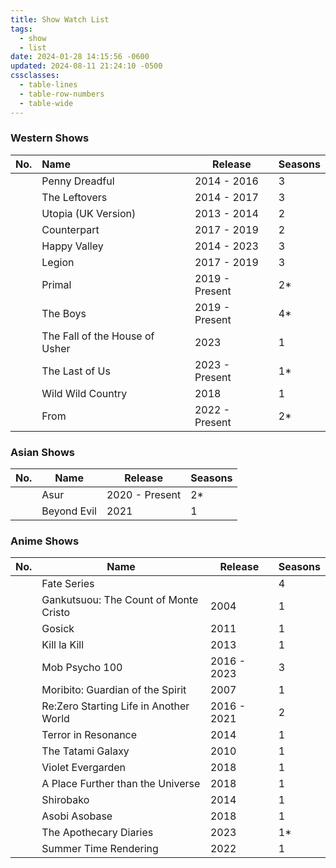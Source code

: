 ```yaml
---
title: Show Watch List
tags:
  - show
  - list
date: 2024-01-28 14:15:56 -0600
updated: 2024-08-11 21:24:10 -0500
cssclasses:
  - table-lines
  - table-row-numbers
  - table-wide
---
```


### Western Shows

| No. | Name                           | Release        | Seasons |
| :-: | :----------------------------- | -------------- | ------- |
|     | Penny Dreadful                 | 2014 - 2016    | 3       |
|     | The Leftovers                  | 2014 - 2017    | 3       |
|     | Utopia (UK Version)            | 2013 - 2014    | 2       |
|     | Counterpart                    | 2017 - 2019    | 2       |
|     | Happy Valley                   | 2014 - 2023    | 3       |
|     | Legion                         | 2017 - 2019    | 3       |
|     | Primal                         | 2019 - Present | 2*      |
|     | The Boys                       | 2019 - Present | 4*      |
|     | The Fall of the House of Usher | 2023           | 1       |
|     | The Last of Us                 | 2023 - Present | 1*      |
|     | Wild Wild Country              | 2018           | 1       |
|     | From                           | 2022 - Present | 2*      |

### Asian Shows

| No. | Name        | Release        | Seasons |
| --- | ----------- | -------------- | ------- |
|     | Asur        | 2020 - Present | 2\*     |
|     | Beyond Evil | 2021           | 1       |

### Anime Shows

| No. | Name                                   | Release     | Seasons |
| --- | -------------------------------------- | ----------- | ------- |
|     | Fate Series                            |             | 4       |
|     | Gankutsuou: The Count of Monte Cristo  | 2004        | 1       |
|     | Gosick                                 | 2011        | 1       |
|     | Kill la Kill                           | 2013        | 1       |
|     | Mob Psycho 100                         | 2016 - 2023 | 3       |
|     | Moribito: Guardian of the Spirit       | 2007        | 1       |
|     | Re:Zero Starting Life in Another World | 2016 - 2021 | 2       |
|     | Terror in Resonance                    | 2014        | 1       |
|     | The Tatami Galaxy                      | 2010        | 1       |
|     | Violet Evergarden                      | 2018        | 1       |
|     | A Place Further than the Universe      | 2018        | 1       |
|     | Shirobako                              | 2014        | 1       |
|     | Asobi Asobase                          | 2018        | 1       |
|     | The Apothecary Diaries                 | 2023        | 1*      |
|     | Summer Time Rendering                  | 2022        | 1       |
